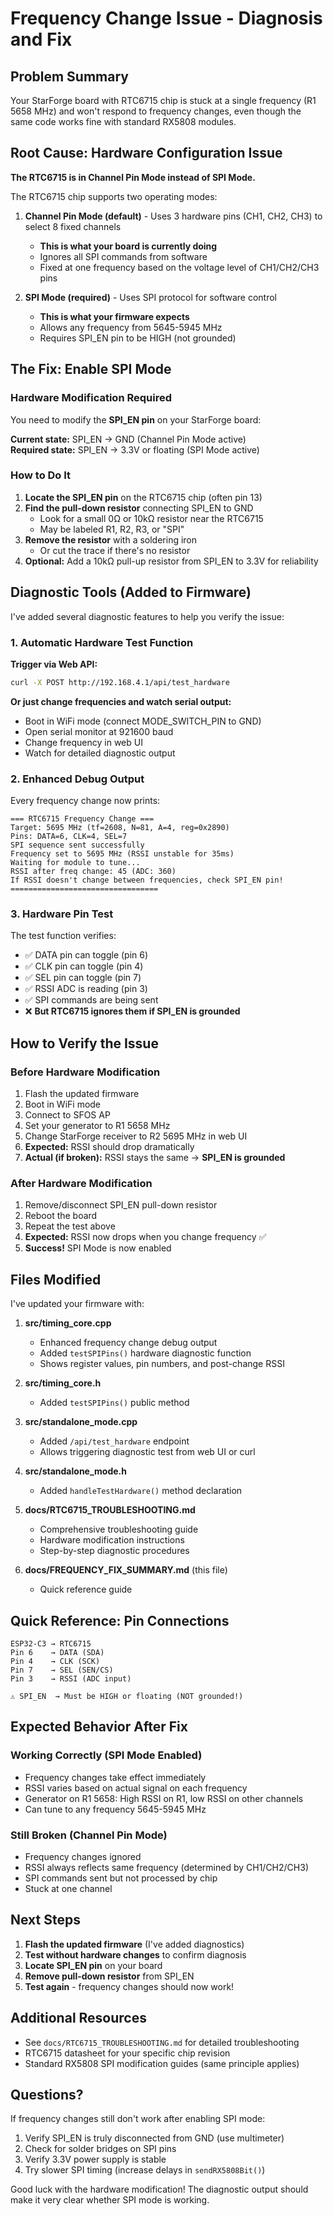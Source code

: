 # Frequency Change Issue - Diagnosis and Fix

## Problem Summary

Your StarForge board with RTC6715 chip is stuck at a single frequency (R1 5658 MHz) and won't respond to frequency changes, even though the same code works fine with standard RX5808 modules.

## Root Cause: Hardware Configuration Issue

**The RTC6715 is in Channel Pin Mode instead of SPI Mode.**

The RTC6715 chip supports two operating modes:

1. **Channel Pin Mode (default)** - Uses 3 hardware pins (CH1, CH2, CH3) to select 8 fixed channels
   - **This is what your board is currently doing**
   - Ignores all SPI commands from software
   - Fixed at one frequency based on the voltage level of CH1/CH2/CH3 pins

2. **SPI Mode (required)** - Uses SPI protocol for software control
   - **This is what your firmware expects**
   - Allows any frequency from 5645-5945 MHz
   - Requires SPI_EN pin to be HIGH (not grounded)

## The Fix: Enable SPI Mode

### Hardware Modification Required

You need to modify the **SPI_EN pin** on your StarForge board:

**Current state:** SPI_EN → GND (Channel Pin Mode active)  
**Required state:** SPI_EN → 3.3V or floating (SPI Mode active)

### How to Do It

1. **Locate the SPI_EN pin** on the RTC6715 chip (often pin 13)
2. **Find the pull-down resistor** connecting SPI_EN to GND
   - Look for a small 0Ω or 10kΩ resistor near the RTC6715
   - May be labeled R1, R2, R3, or "SPI"
3. **Remove the resistor** with a soldering iron
   - Or cut the trace if there's no resistor
4. **Optional:** Add a 10kΩ pull-up resistor from SPI_EN to 3.3V for reliability

## Diagnostic Tools (Added to Firmware)

I've added several diagnostic features to help you verify the issue:

### 1. Automatic Hardware Test Function

**Trigger via Web API:**
```bash
curl -X POST http://192.168.4.1/api/test_hardware
```

**Or just change frequencies and watch serial output:**
- Boot in WiFi mode (connect MODE_SWITCH_PIN to GND)
- Open serial monitor at 921600 baud
- Change frequency in web UI
- Watch for detailed diagnostic output

### 2. Enhanced Debug Output

Every frequency change now prints:
```
=== RTC6715 Frequency Change ===
Target: 5695 MHz (tf=2608, N=81, A=4, reg=0x2890)
Pins: DATA=6, CLK=4, SEL=7
SPI sequence sent successfully
Frequency set to 5695 MHz (RSSI unstable for 35ms)
Waiting for module to tune...
RSSI after freq change: 45 (ADC: 360)
If RSSI doesn't change between frequencies, check SPI_EN pin!
=================================
```

### 3. Hardware Pin Test

The test function verifies:
- ✅ DATA pin can toggle (pin 6)
- ✅ CLK pin can toggle (pin 4)
- ✅ SEL pin can toggle (pin 7)
- ✅ RSSI ADC is reading (pin 3)
- ✅ SPI commands are being sent
- ❌ **But RTC6715 ignores them if SPI_EN is grounded**

## How to Verify the Issue

### Before Hardware Modification

1. Flash the updated firmware
2. Boot in WiFi mode
3. Connect to SFOS AP
4. Set your generator to R1 5658 MHz
5. Change StarForge receiver to R2 5695 MHz in web UI
6. **Expected:** RSSI should drop dramatically
7. **Actual (if broken):** RSSI stays the same → **SPI_EN is grounded**

### After Hardware Modification

1. Remove/disconnect SPI_EN pull-down resistor
2. Reboot the board
3. Repeat the test above
4. **Expected:** RSSI now drops when you change frequency ✅
5. **Success!** SPI Mode is now enabled

## Files Modified

I've updated your firmware with:

1. **src/timing_core.cpp**
   - Enhanced frequency change debug output
   - Added `testSPIPins()` hardware diagnostic function
   - Shows register values, pin numbers, and post-change RSSI

2. **src/timing_core.h**
   - Added `testSPIPins()` public method

3. **src/standalone_mode.cpp**
   - Added `/api/test_hardware` endpoint
   - Allows triggering diagnostic test from web UI or curl

4. **src/standalone_mode.h**
   - Added `handleTestHardware()` method declaration

5. **docs/RTC6715_TROUBLESHOOTING.md**
   - Comprehensive troubleshooting guide
   - Hardware modification instructions
   - Step-by-step diagnostic procedures

6. **docs/FREQUENCY_FIX_SUMMARY.md** (this file)
   - Quick reference guide

## Quick Reference: Pin Connections

```
ESP32-C3 → RTC6715
Pin 6    → DATA (SDA)
Pin 4    → CLK (SCK)
Pin 7    → SEL (SEN/CS)
Pin 3    → RSSI (ADC input)

⚠️ SPI_EN  → Must be HIGH or floating (NOT grounded!)
```

## Expected Behavior After Fix

### Working Correctly (SPI Mode Enabled)
- Frequency changes take effect immediately
- RSSI varies based on actual signal on each frequency
- Generator on R1 5658: High RSSI on R1, low RSSI on other channels
- Can tune to any frequency 5645-5945 MHz

### Still Broken (Channel Pin Mode)
- Frequency changes ignored
- RSSI always reflects same frequency (determined by CH1/CH2/CH3)
- SPI commands sent but not processed by chip
- Stuck at one channel

## Next Steps

1. **Flash the updated firmware** (I've added diagnostics)
2. **Test without hardware changes** to confirm diagnosis
3. **Locate SPI_EN pin** on your board
4. **Remove pull-down resistor** from SPI_EN
5. **Test again** - frequency changes should now work!

## Additional Resources

- See `docs/RTC6715_TROUBLESHOOTING.md` for detailed troubleshooting
- RTC6715 datasheet for your specific chip revision
- Standard RX5808 SPI modification guides (same principle applies)

## Questions?

If frequency changes still don't work after enabling SPI mode:
1. Verify SPI_EN is truly disconnected from GND (use multimeter)
2. Check for solder bridges on SPI pins
3. Verify 3.3V power supply is stable
4. Try slower SPI timing (increase delays in `sendRX5808Bit()`)

Good luck with the hardware modification! The diagnostic output should make it very clear whether SPI mode is working.

